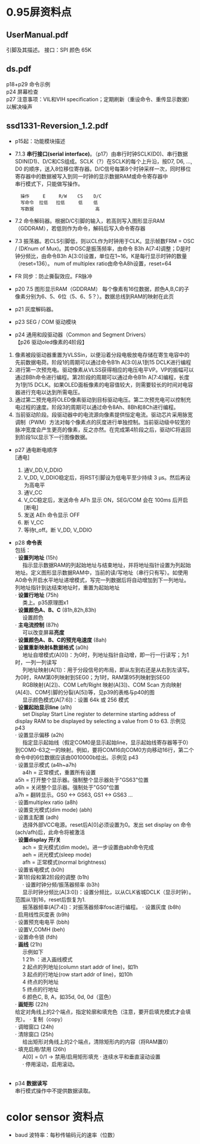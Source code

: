 # 0.95屏资料点<br>
## UserManual.pdf <br>
引脚及其描述。
接口：SPI
颜色 65K

## ds.pdf ##
p18+p29 命令示例 <br>
p24 屏幕检查 <br>
p27 注意事项：VIL和VIH specification；定期刷新（重设命令、重传显示数据）以解决噪声 <br>

## ssd1331-Reversion_1.2.pdf ##
- p15起：功能模块描述 <br>
- 7.1.3 **串行接口(serial interface)**。（p17）由串行时钟SCLK(D0)、串行数据SDIN(D1)、D/C和CS组成。SCLK（?）在SCLK的每个上升沿，按D7, D6, ..., D0 的顺序，送入8位移位寄存器。D/C信号每第8个时钟采样一次，同时移位寄存器中的数据被写入到同一时钟的显示数据RAM或命令寄存器中 <br>
  串行模式下，只能做写操作。
      
		操作     E     R/W    CS    D/C
		写命令  拉低   拉低     低    低
		写数据                       高


- 7.2 命令解码器。根据D/C引脚的输入，若高则写入图形显示RAM（GDDRAM），若低则作为命令，解码后写入命令寄存器 <br>
- 7.3 振荡器。若CLS引脚低，则以CL作为时钟用于CLK。显示帧数FRM = OSC / (D*K*num of Mux)。其中OSC是振荡频率，由命令 B3h A[7:4]调整；D是时钟分频比，由命令B3h A[3:0]设置，单位在1~16。K是每行显示时钟的数量（reset=136）。 num of multiplex ratio由命令A8h设置，reset=64 <br>
- FR 同步：防止撕裂效应。FR脉冲
- p20 7.5 图形显示RAM（GDDRAM）
每个像素有16位数据，颜色A,B,C的子像素分别为6、5、6位（5、6、5？）。数据总线到RAM的映射在此页 <br>
- p21 灰度解码器。
- p23 SEG / COM 驱动模块
- p24 通用和段驱动器（Common and Segment Drivers）<br>
【p26 驱动oled像素的4阶段】
 1. 像素被段驱动器重置为VLSSin，以便沿着分段电极放电存储在寄生电容中的先前数据电荷。阶段1的周期可以通过命令B1h A[3:0]从1到15 DCLK进行编程
 2. 进行第一次预充电。驱动像素从VLSS获得相应的电压电平VP。VP的振幅可以通过BBh命令进行编程。第2阶段的周期可以通过命令B1h A[7:4]编程，长度为1到15 DCLK。如果OLED面板像素的电容值较大，则需要较长的时间对电容器进行充电以达到所需电压。
 3. 通过第二预充电将OLED像素驱动到目标驱动电压。第二次预充电可以控制充电过程的速度。阶段3的周期可以通过命令8Ah、8Bh和8Ch进行编程。
 4. 当前驱动阶段。段驱动器中的电流源向像素提供恒定电流。驱动芯片采用脉宽调制（PWM）方法对每个像素点的灰度进行单独控制。当前驱动级中较宽的脉冲宽度会产生更亮的像素，反之亦然。在完成第4阶段之后，驱动IC将返回到阶段1以显示下一行图像数据。
- p27 通电断电顺序 <br>
  [通电]
  1. 通V\_DD,V_DDIO
  2. V\_DD, V_DDIO稳定后，将RST引脚设为低电平至少持续 3 μs。然后再设为高电平
  3. 通V_CC
  4. V_CC稳定后，发送命令 AFh 显示 ON，SEG/COM 会在 100ms 后开启 <br>
  [断电]
  1. 发送 AEh 命令显示 OFF
  2. 断 V\_CC
  3. 等待t\_off。断 V\_DD, V_DDIO
- p28 **命令表** <br>
  包括：<br>
  · **设置列地址** (15h)<br>&nbsp;&nbsp;&nbsp;&nbsp;
    指示显示数据RAM的列起始地址与结束地址，并将地址指针设置为列起始地址。定义图形显示数据RAM中，当前的读/写地址（串行只有写）。如使用A0命令开启水平地址递增模式，写完一列数据后将自动增加到下一列地址。列地址指针到达结束地址时，重置为起始地址 <br>
  · **设置行地址** (75h) <br>&nbsp;&nbsp;&nbsp;&nbsp;
    类上。p35原理图x1 <br>
  · **设置颜色A、B、C** (81h,82h,83h) <br>&nbsp;&nbsp;&nbsp;&nbsp;
    设置颜色 <br>
  · **主电流控制** (87h) <br>&nbsp;&nbsp;&nbsp;&nbsp;
    可以改变屏幕**亮度** <br>
  · **设置颜色A、B、C的预充电速度** (8ah)<br>
  · **设置重新映射&数据格式** (a0h)<br>&nbsp;&nbsp;&nbsp;&nbsp;
    地址自增模式(A[0])：为0时，列地址指针自动增，即一行一行读写；为1时，一列一列读写 <br>&nbsp;&nbsp;&nbsp;&nbsp;
    列地址映射(A[1])：用于分段信号的布局，即从左到右还是从右到左读写。为0时，RAM第0列映射到SEG0；为1时，RAM第95列映射到SEG0 <br>&nbsp;&nbsp;&nbsp;&nbsp;
    RGB映射(A[2])、COM Left/Right 映射(A[3])、COM Scan 方向映射(A[4])、COM引脚的分裂(A[5])等，见p39的表格与p40的图 <br>&nbsp;&nbsp;&nbsp;&nbsp;
    显示颜色模式(A[7:6])：设置 64k 或 256 模式 <br>
  · **设置起始显示line** (a1h) <br>&nbsp;&nbsp;&nbsp;&nbsp;
    set  Display  Start  Line  register  to  determine  starting  address  of  display  RAM  to  be  displayed  by  selecting  a  value  from  0  to  63. 示例见 p43  <br>
  · 设置显示偏移 (a2h) <br>&nbsp;&nbsp;&nbsp;&nbsp;
    指定显示起始线（假定COM0是显示起始line，显示起始线寄存器等于0）到COM0-63之一的映射。例如，要将COM16向COM0方向移动16行，第二个命令中的6位数据应该由0010000b给出。示例见 p43 <br>
  · 设置显示模式 (a4h~a7h) <br>&nbsp;&nbsp;&nbsp;&nbsp;
    a4h = 正常模式，重置所有设置 <br>
    a5h = 打开整个显示器。强制整个显示器处于"GS63"位置  <br>
    a6h = 关闭整个显示器。强制处于"GS0"位置 <br>
    a7h = 翻转显示。GS0 <-> GS63, GS1 <-> GS63 ... <br>
  · 设置multiplex ratio (a8h) <br>
  · 设置变光模式(dim mode) (abh) <br>
  · 设置主配置 (adh)<br>&nbsp;&nbsp;&nbsp;&nbsp;
    选择外部VCC电源。reset后A[0]必须设置为0。发出 set display on 命令(ach/afh)后，此命令将被激活 <br>
  · **设置display 开/关** <br>&nbsp;&nbsp;&nbsp;&nbsp;
    ach = 变光模式(dim mode)。进一步设置由abh命令完成 <br>&nbsp;&nbsp;&nbsp;&nbsp;
    aeh = 闭光模式(sleep mode) <br>&nbsp;&nbsp;&nbsp;&nbsp;
    afh = 正常模式(normal brightness) <br>
  · 设置省电模式 (b0h) <br>
  · 第1阶段和第2阶段的调整 (b1h) <br>&nbsp;&nbsp;&nbsp;&nbsp;
  · 设置时钟分频/振荡器频率 (b3h) <br>&nbsp;&nbsp;&nbsp;&nbsp;
    显示时钟分频比(A[3:0])：设置分频比，以从CLK省城DCLK（显示时钟）。范围从1到16，reset后恢复为1. <br>&nbsp;&nbsp;&nbsp;&nbsp;
    振荡器频率(A[7:4])：对振荡器频率fosc进行编程。
  · 设置灰度 (b8h) <br>
  · 启用线性灰度表 (b9h) <br>
  · 设置预充电电平 (bbh) <br>
  · 设置V\_COMH (beh) <br>
  · 设置命令锁 (fdh) <br>
  · **画线** (21h) <br>&nbsp;&nbsp;&nbsp;&nbsp;
    示例如下 <br>&nbsp;&nbsp;&nbsp;&nbsp;
    1  21h ：进入画线模式 <br>&nbsp;&nbsp;&nbsp;&nbsp;
    2  起点的列地址(column start addr of line)，如1h <br>&nbsp;&nbsp;&nbsp;&nbsp;
    3  起点的行地址(row start addr of line)，如10h <br>&nbsp;&nbsp;&nbsp;&nbsp;
    4  终点的列地址 <br>&nbsp;&nbsp;&nbsp;&nbsp;
    5  终点的行地址 <br>&nbsp;&nbsp;&nbsp;&nbsp;
    6  颜色C, B, A，如35d, 0d, 0d（蓝色）<br>
  · **画矩形** (22h) <br>
    给定对角线上的2个端点，指定轮廓和填充色（注意，要开启填充模式才会填充）。
  · 复制（copy） <br>
  · 调暗窗口 (24h) <br>
  · 清除窗口 (25h) <br>&nbsp;&nbsp;&nbsp;&nbsp;
    给出矩形对角线上的2个端点，清除矩形内的内容（将RAM置0） <br>
  · 填充启用/禁用 (26h) <br>&nbsp;&nbsp;&nbsp;&nbsp;
    A[0] = 0/1 -> 禁用/启用矩形填充
  · 连续水平和垂直滚动设置 <br>&nbsp;&nbsp;&nbsp;&nbsp;
  · 停用滚动，启用滚动。<br>&nbsp;&nbsp;&nbsp;&nbsp;

- p34 **数据读写** <br>
  串行模式操作中不提供数据读取。


# color sensor 资料点 #

- baud 波特率：每秒传输码元的速率（位数）

